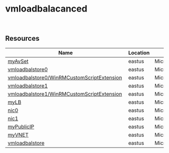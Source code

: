 # vmloadbalacanced 
 
## Resources


| Name | Location | Type |
| --- | --- | --- |
| [myAvSet](myAvSet--1144623774.md)  | eastus  | Microsoft.Compute/availabilitySets  |
| [vmloadbalstore0](vmloadbalstore0--630747849.md)  | eastus  | Microsoft.Compute/virtualMachines  |
| [vmloadbalstore0/WinRMCustomScriptExtension](vmloadbalstore0/WinRMCustomScriptExtension-1484078917.md)  | eastus  | Microsoft.Compute/virtualMachines/extensions  |
| [vmloadbalstore1](vmloadbalstore1-935336092.md)  | eastus  | Microsoft.Compute/virtualMachines  |
| [vmloadbalstore1/WinRMCustomScriptExtension](vmloadbalstore1/WinRMCustomScriptExtension--1445667482.md)  | eastus  | Microsoft.Compute/virtualMachines/extensions  |
| [myLB](myLB--1444543121.md)  | eastus  | Microsoft.Network/loadBalancers  |
| [nic0](nic0--518604789.md)  | eastus  | Microsoft.Network/networkInterfaces  |
| [nic1](nic1--518539253.md)  | eastus  | Microsoft.Network/networkInterfaces  |
| [myPublicIP](myPublicIP--1622930058.md)  | eastus  | Microsoft.Network/publicIPAddresses  |
| [myVNET](myVNET-1387379654.md)  | eastus  | Microsoft.Network/virtualNetworks  |
| [vmloadbalstore](vmloadbalstore--1629564294.md)  | eastus  | Microsoft.Storage/storageAccounts  |
